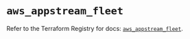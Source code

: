 # `aws_appstream_fleet`

Refer to the Terraform Registry for docs: [`aws_appstream_fleet`](https://registry.terraform.io/providers/hashicorp/aws/5.65.0/docs/resources/appstream_fleet).
